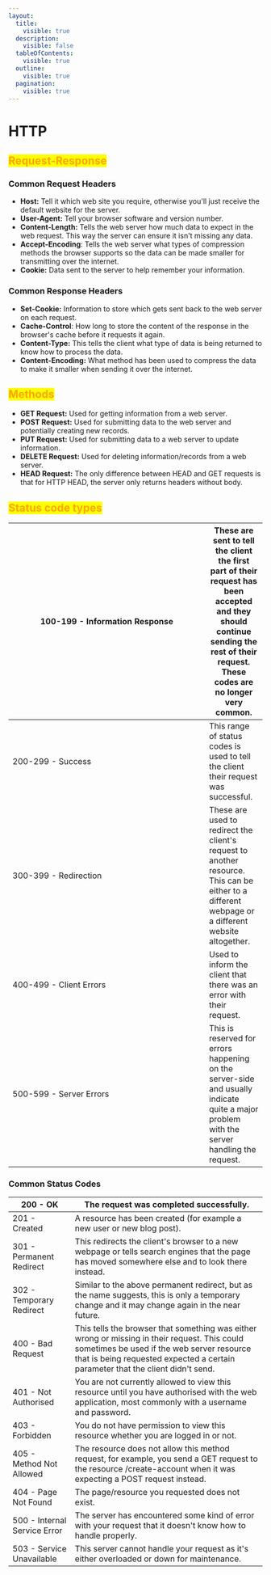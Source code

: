 ```yaml
---
layout:
  title:
    visible: true
  description:
    visible: false
  tableOfContents:
    visible: true
  outline:
    visible: true
  pagination:
    visible: true
---
```


# HTTP

## <mark style="color:orange;">Request-Response</mark>

### Common Request Headers

* **Host:** Tell it which web site you require, otherwise you'll just receive the default website for the server.
* **User-Agent:** Tell your browser software and version number.
* **Content-Length:** Tells the web server how much data to expect in the web request. This way the server can ensure it isn't missing any data.
* **Accept-Encoding**: Tells the web server what types of compression methods the browser supports so the data can be made smaller for transmitting over the internet.
* **Cookie:** Data sent to the server to help remember your information.

### &#x20;Common Response Headers

* **Set-Cookie:** Information to store which gets sent back to the web server on each request.
* **Cache-Control**: How long to store the content of the response in the browser's cache before it requests it again.
* **Content-Type:** This tells the client what type of data is being returned to know how to process the data.
* **Content-Encoding:** What method has been used to compress the data to make it smaller when sending it over the internet.



## <mark style="color:orange;">Methods</mark>

* **GET Request:** Used for getting information from a web server.
* **POST Request:** Used for submitting data to the web server and potentially creating new records.
* **PUT Request:** Used for submitting data to a web server to update information.
* **DELETE Request:** Used for deleting information/records from a web server.
* **HEAD Request:** The only difference between HEAD and GET requests is that for HTTP HEAD, the server only returns headers without body.



## <mark style="color:orange;">Status code types</mark>

<table><thead><tr><th width="374">100-199 - Information Response</th><th>These are sent to tell the client the first part of their request has been accepted and they should continue sending the rest of their request. These codes are no longer very common.</th></tr></thead><tbody><tr><td>200-299 - Success</td><td>This range of status codes is used to tell the client their request was successful.</td></tr><tr><td>300-399 - Redirection</td><td>These are used to redirect the client's request to another resource. This can be either to a different webpage or a different website altogether.</td></tr><tr><td>400-499 - Client Errors</td><td>Used to inform the client that there was an error with their request.</td></tr><tr><td>500-599 - Server Errors</td><td>This is reserved for errors happening on the server-side and usually indicate quite a major problem with the server handling the request.</td></tr></tbody></table>

### Common Status Codes

| 200 - OK                     | The request was completed successfully.                                                                                                                                                                                       |
| ---------------------------- | ----------------------------------------------------------------------------------------------------------------------------------------------------------------------------------------------------------------------------- |
| 201 - Created                | A resource has been created (for example a new user or new blog post).                                                                                                                                                        |
| 301 - Permanent Redirect     | This redirects the client's browser to a new webpage or tells search engines that the page has moved somewhere else and to look there instead.                                                                                |
| 302 - Temporary Redirect     | Similar to the above permanent redirect, but as the name suggests, this is only a temporary change and it may change again in the near future.                                                                                |
| 400 - Bad Request            | This tells the browser that something was either wrong or missing in their request. This could sometimes be used if the web server resource that is being requested expected a certain parameter that the client didn't send. |
| 401 - Not Authorised         | You are not currently allowed to view this resource until you have authorised with the web application, most commonly with a username and password.                                                                           |
| 403 - Forbidden              | You do not have permission to view this resource whether you are logged in or not.                                                                                                                                            |
| 405 - Method Not Allowed     | The resource does not allow this method request, for example, you send a GET request to the resource /create-account when it was expecting a POST request instead.                                                            |
| 404 - Page Not Found         | The page/resource you requested does not exist.                                                                                                                                                                               |
| 500 - Internal Service Error | The server has encountered some kind of error with your request that it doesn't know how to handle properly.                                                                                                                  |
| 503 - Service Unavailable    | This server cannot handle your request as it's either overloaded or down for maintenance.                                                                                                                                     |

